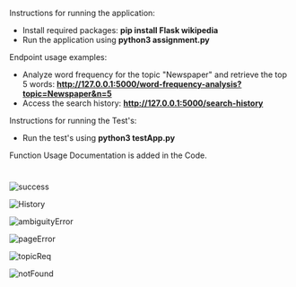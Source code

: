 Instructions for running the application:
 - Install required packages: **pip install Flask wikipedia**
 - Run the application using **python3 assignment.py**

Endpoint usage examples:
 - Analyze word frequency for the topic "Newspaper" and retrieve the top 5 words:
   **http://127.0.0.1:5000/word-frequency-analysis?topic=Newspaper&n=5**
 - Access the search history:
   **http://127.0.0.1:5000/search-history**

Instructions for running the Test's:
  - Run the test's using **python3 testApp.py**

Function Usage Documentation is added in the Code.

<h1></h1>

![success](https://github.com/aryanjha22/Marvin-Assignment/assets/42602839/82a5f1e7-dae1-4fc1-bf7a-438da4e765f7)

![History](https://github.com/aryanjha22/Marvin-Assignment/assets/42602839/860f1c8a-e26e-4210-ae87-9e7b291ab079)

![ambiguityError](https://github.com/aryanjha22/Marvin-Assignment/assets/42602839/726bcd76-a013-4a9f-9c65-1625b71abf49)

![pageError](https://github.com/aryanjha22/Marvin-Assignment/assets/42602839/5ff2b116-204f-463c-b971-d5f940f3c34e)

![topicReq](https://github.com/aryanjha22/Marvin-Assignment/assets/42602839/017d68c6-8977-4301-aa11-14d76998bf38)

![notFound](https://github.com/aryanjha22/Marvin-Assignment/assets/42602839/712f5055-82c7-49f0-b364-9b17ab32f3fe)

